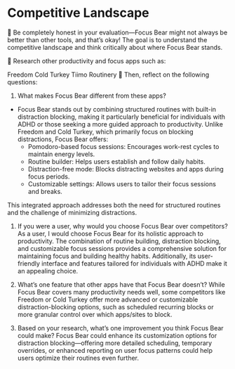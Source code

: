 # Competitive Landscape

📌 Be completely honest in your evaluation—Focus Bear might not always be better
than other tools, and that’s okay! The goal is to understand the competitive
landscape and think critically about where Focus Bear stands.

📌 Research other productivity and focus apps such as:

Freedom Cold Turkey Tiimo Routinery 📌 Then, reflect on the following questions:

1. What makes Focus Bear different from these apps?

- Focus Bear stands out by combining structured routines with built-in
  distraction blocking, making it particularly beneficial for individuals with
  ADHD or those seeking a more guided approach to productivity. Unlike Freedom
  and Cold Turkey, which primarily focus on blocking distractions, Focus Bear
  offers:
  - Pomodoro-based focus sessions: Encourages work-rest cycles to maintain
    energy levels.
  - Routine builder: Helps users establish and follow daily habits.
  - Distraction-free mode: Blocks distracting websites and apps during focus
    periods.
  - Customizable settings: Allows users to tailor their focus sessions and
    breaks.

This integrated approach addresses both the need for structured routines and the
challenge of minimizing distractions.

1. If you were a user, why would you choose Focus Bear over competitors? As a
   user, I would choose Focus Bear for its holistic approach to productivity.
   The combination of routine building, distraction blocking, and customizable
   focus sessions provides a comprehensive solution for maintaining focus and
   building healthy habits. Additionally, its user-friendly interface and
   features tailored for individuals with ADHD make it an appealing choice.

1. What’s one feature that other apps have that Focus Bear doesn’t? While Focus
   Bear covers many productivity needs well, some competitors like Freedom or
   Cold Turkey offer more advanced or customizable distraction-blocking options,
   such as scheduled recurring blocks or more granular control over which
   apps/sites to block.

1. Based on your research, what’s one improvement you think Focus Bear could
   make? Focus Bear could enhance its customization options for distraction
   blocking—offering more detailed scheduling, temporary overrides, or enhanced
   reporting on user focus patterns could help users optimize their routines
   even further.
